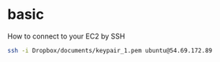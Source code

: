 # basic
How to connect to your EC2 by SSH
``` sh
ssh -i Dropbox/documents/keypair_1.pem ubuntu@54.69.172.89
```

